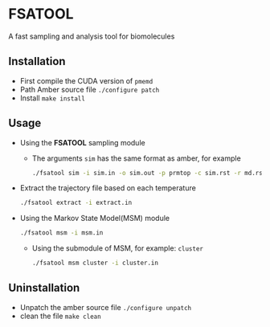 # FSATOOL

A fast sampling and analysis tool for biomolecules

## Installation

- First compile the CUDA version of `pmemd`
- Path Amber source file `./configure patch`
- Install `make install`

## Usage

- Using the **FSATOOL** sampling module
  - The arguments `sim` has the same format as amber, for example

    ```sh
    ./fsatool sim -i sim.in -o sim.out -p prmtop -c sim.rst -r md.rst -o prod.mdcrd
    ```

- Extract the trajectory file based on each temperature

    ```sh
    ./fsatool extract -i extract.in
    ```

- Using the Markov State Model(MSM) module

    ```sh
    ./fsatool msm -i msm.in
    ```

  - Using the submodule of MSM, for example: `cluster`

    ```sh
    ./fsatool msm cluster -i cluster.in
    ```

## Uninstallation

- Unpatch the amber source file `./configure unpatch`
- clean the file `make clean`
